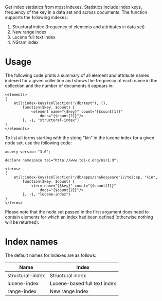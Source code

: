 Get index statistics from most indexes. Statistics include index keys, frequency of the key in a data set and
across documents. The function supports the following indexes:

1. Structural index (frequency of elements and attributes in data set)
2. New range index
3. Lucene full text index
4. NGram index

# Usage

The following code prints a summary of all element and attribute names indexed for a given collection and shows the
frequency of each name in the collection and the number of documents it appears in:

```xquery
<elements>
{
    util:index-keys(collection("/db/test"), (),
        function($key, $count) {
            <element name="{$key}" count="{$count[1]}"
                docs="{$count[2]}"/>
        }, -1, "structural-index")
}
</elements>
```

To list all terms starting with the string "kin" in the lucene index for a given node set, use the following code:

```xquery
xquery version "3.0";

declare namespace tei="http://www.tei-c.org/ns/1.0";

<terms>
{
    util:index-keys(collection("/db/apps/shakespeare")//tei:sp, "kin", 
        function($key, $count) {
            <term name="{$key}" count="{$count[1]}"
                docs="{$count[2]}"/>
        }, -1, "lucene-index")
}
</terms>
```

Please note that the node set passed in the first argument does need to contain elements for which an index
had been defined (otherwise nothing will be returned).

# Index names

The default names for indexes are as follows:

Name|Index
----|-----
structural-index|Structural index
lucene-index|Lucene-based full text index
range-index|New range index